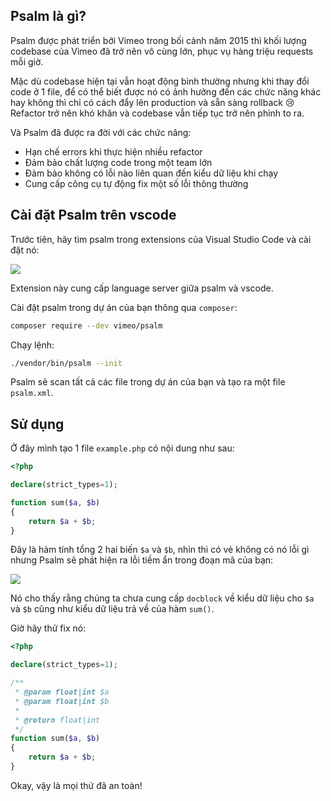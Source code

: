## Psalm là gì?

Psalm được phát triển bởi Vimeo trong bối cảnh năm 2015 thì khối lượng codebase của Vimeo đã trở nên vô cùng lớn, phục vụ hàng triệu requests mỗi giờ.

Mặc dù codebase hiện tại vẫn hoạt động bình thường nhưng khi thay đổi code ở 1 file, để có thể biết được nó có ảnh hưởng đến các chức năng khác hay không thì chỉ có cách đẩy lên production và sẵn sàng rollback 😢 Refactor trở nên khó khăn và codebase vẫn tiếp tục trở nên phình to ra.

Và Psalm đã được ra đời với các chức năng:

- Hạn chế errors khi thực hiện nhiều refactor
- Đảm bảo chất lượng code trong một team lớn
- Đảm bảo không có lỗi nào liên quan đến kiểu dữ liệu khi chạy
- Cung cấp công cụ tự động fix một số lỗi thông thường

## Cài đặt Psalm trên vscode

Trước tiên, hãy tìm psalm trong extensions của Visual Studio Code và cài đặt nó:

![](https://imgur.com/gd8ZKXt.png)

Extension này cung cấp language server giữa psalm và vscode.

Cài đặt psalm trong dự án của bạn thông qua `composer`:

```bash
composer require --dev vimeo/psalm
```

Chạy lệnh:

```bash
./vendor/bin/psalm --init
```

Psalm sẽ scan tất cả các file trong dự án của bạn và tạo ra một file `psalm.xml`.

## Sử dụng

Ở đây mình tạo 1 file `example.php` có nội dung như sau:

```php
<?php

declare(strict_types=1);

function sum($a, $b)
{
    return $a + $b;
}
```

Đây là hàm tính tổng 2 hai biến `$a` và `$b`, nhìn thì có vẻ không có nó lỗi gì nhưng Psalm sẽ phát hiện ra lỗi tiềm ẩn trong đoạn mã của bạn:

![](https://imgur.com/wPLsOU7.png)

Nó cho thấy rằng chúng ta chưa cung cấp `docblock` về kiểu dữ liệu cho `$a` và `$b` cũng như kiểu dữ liệu trả về của hàm `sum()`.

Giờ hãy thử fix nó:

```php
<?php

declare(strict_types=1);

/**
 * @param float|int $a
 * @param float|int $b
 *
 * @return float|int
 */
function sum($a, $b)
{
    return $a + $b;
}
```

Okay, vậy là mọi thứ đã an toàn!
